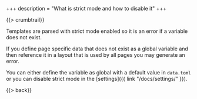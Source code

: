+++
description = "What is strict mode and how to disable it"
+++

{{> crumbtrail}}

Templates are parsed with strict mode enabled so it is an error if a variable does not exist.

If you define page specific data that does not exist as a global variable and then reference it in a layout that is used by all pages you may generate an error.

You can either define the variable as global with a default value in `data.toml` or you can disable strict mode in the [settings]({{ link "/docs/settings/" }}).

{{> back}}

